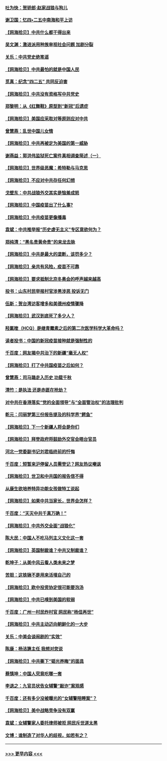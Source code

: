 #### [吐为快：贺骄郎‧赵家战狼与狗儿](../pages/nsc993/n12902280.md?t=04241802) 
#### [谢卫国：忆四•二五中南海和平上访](../pages/nsc993/n12902192.md?t=04241802) 
#### [【网海拾贝】中共什么都干得出来](../pages/nsc993/n12897500.md?t=04241802) 
#### [吴文渊：激进派用种族审视社会问题 加剧分裂](../pages/nsc993/n12893881.md?t=04241802) 
#### [关乐：中共党史绝笔谣](../pages/nsc993/n12897270.md?t=04241802) 
#### [【网海拾贝】中共最怕的就是中国人民](../pages/nsc993/n12894705.md?t=04241802) 
#### [觅真：纪念“四二五” 共同反迫害](../pages/nsc993/n12894553.md?t=04241802) 
#### [【网海拾贝】中共没有资格写中共党史](../pages/nsc993/n12892231.md?t=04241802) 
#### [郑黎明：从《红舞鞋》原型到“新冠”后遗症](../pages/nsc993/n12890469.md?t=04241802) 
#### [【网海拾贝】美国应采取对等原则应对中共](../pages/nsc993/n12889176.md?t=04241802) 
#### [曾慧燕：乱世中国儿女情](../pages/nsc993/n12887931.md?t=04241802) 
#### [【网海拾贝】中共再被定为美国的第一威胁](../pages/nsc993/n12887580.md?t=04241802) 
#### [谢燕益：郭洪伟监狱死亡案件真相调查简述（一）](../pages/nsc993/n12885648.md?t=04241802) 
#### [【网海拾贝】世界级恶魔：希特勒与马克思](../pages/nsc993/n12884062.md?t=04241802) 
#### [【网海拾贝】不应对中共存任何幻想](../pages/nsc993/n12881460.md?t=04241802) 
#### [戈壁东：中共战狼外交其实是恼羞成怒](../pages/nsc993/n12880392.md?t=04241802) 
#### [【网海拾贝】中国疫苗出了什么事?](../pages/nsc993/n12879124.md?t=04241802) 
#### [【网海拾贝】中共疫苗更像播毒](../pages/nsc993/n12876631.md?t=04241802) 
#### [袁斌：中共推举报“历史虚无主义”专区意欲何为？](../pages/nsc993/n12876530.md?t=04241802) 
#### [郑纯清：“黑名贵黄命贵”的来龙去脉](../pages/nsc993/n12875589.md?t=04241802) 
#### [【网海拾贝】中共是最大的垄断，该罚多少？](../pages/nsc993/n12874006.md?t=04241802) 
#### [【网海拾贝】亲共有风险，疫苗不可靠](../pages/nsc993/n12872224.md?t=04241802) 
#### [【网海拾贝】要求抵制北京冬奥会的呼声越来越高](../pages/nsc993/n12868962.md?t=04241802) 
#### [投书：山东村民举报村官涉黑涉恶 投诉无门](../pages/nsc993/n12869726.md?t=04241802) 
#### [伍新：贺台湾访客增多和美德州疫情骤降](../pages/nsc993/n12865651.md?t=04241802) 
#### [【网海拾贝】武汉到底死了多少人？](../pages/nsc993/n12863707.md?t=04241802) 
#### [羟氯喹（HCQ）是继青霉素之后的第二次医学科学大革命吗？](../pages/nsc993/n12638564.md?t=04241802) 
#### [读者投书：中国的新冠疫苗接种就是强制性的](../pages/nsc993/n12859932.md?t=04241802) 
#### [千百度：网友揭中共治下的新疆“毫无人权”](../pages/nsc993/n12858385.md?t=04241802) 
#### [【网海拾贝】打了中共国疫苗之后如何？](../pages/nsc993/n12857866.md?t=04241802) 
#### [曾慧燕：司马璐走入历史 功载千秋](../pages/nsc993/n12856996.md?t=04241802) 
#### [清竹：是执法 还是赤匪在抢劫？](../pages/nsc993/n12856952.md?t=04241802) 
#### [对中共在香港落实“党的全面领导”与“全面管治权”的法理批判](../pages/nsc993/n12856929.md?t=04241802) 
#### [乾元：闫丽梦第三份报告提及的科学界“鳄鱼”](../pages/nsc993/n12855985.md?t=04241802) 
#### [【网海拾贝】下一个新疆人将会是你们](../pages/nsc993/n12855864.md?t=04241802) 
#### [【网海拾贝】拜登政府将鼓励外交官会晤台官员](../pages/nsc993/n12853615.md?t=04241802) 
#### [河北一党委副书记刘君临终前的忏悔](../pages/nsc993/n12849420.md?t=04241802) 
#### [千百度：短暂来沪停留人员需登记？网友热议嘲讽](../pages/nsc993/n12853497.md?t=04241802) 
#### [【网海拾贝】世卫和中共国的报告信不得](../pages/nsc993/n12850902.md?t=04241802) 
#### [从康生欲培养特异功能女孩做特工说起](../pages/nsc993/n12849289.md?t=04241802) 
#### [【网海拾贝】如果中共当家长，世界会怎样？](../pages/nsc993/n12848436.md?t=04241802) 
#### [千百度：“天灭中共千真万确！”](../pages/nsc993/n12845659.md?t=04241802) 
#### [【网海拾贝】中共外交全面“战狼化”](../pages/nsc993/n12845607.md?t=04241802) 
#### [陈大民：中国人不吃马列主义文化这一套](../pages/nsc993/n12842496.md?t=04241802) 
#### [【网海拾贝】英国制裁谁？中共又制裁谁？](../pages/nsc993/n12840909.md?t=04241802) 
#### [乾坤子：从美中风云看人类未来之梦](../pages/nsc993/n12840590.md?t=04241802) 
#### [苦胆：这铁锹不是用来活埋自己的](../pages/nsc993/n12839512.md?t=04241802) 
#### [【网海拾贝】欧中投资协定很可能要泡汤](../pages/nsc993/n12835122.md?t=04241802) 
#### [【网海拾贝】中共已嗅到美国的软弱](../pages/nsc993/n12832411.md?t=04241802) 
#### [千百度：广州一村民炸村官 网民称“杨佳再世”](../pages/nsc993/n12832380.md?t=04241802) 
#### [【网海拾贝】中共主动迈向朝鲜化的一大步](../pages/nsc993/n12829887.md?t=04241802) 
#### [关乐：中美会谈闹剧的“实效”](../pages/nsc993/n12826698.md?t=04241802) 
#### [陈康：杨洁篪主任  我想对您说](../pages/nsc993/n12826609.md?t=04241802) 
#### [【网海拾贝】中共撕下“韬光养晦”的面具](../pages/nsc993/n12826459.md?t=04241802) 
#### [蔡慎坤：中国人究竟吃哪一套](../pages/nsc993/n12826010.md?t=04241802) 
#### [李退之：九官员状告女辅警“敲诈”案观感](../pages/nsc993/n12823984.md?t=04241802) 
#### [千百度：还有多少没被曝光的“女辅警陪睡案”？](../pages/nsc993/n12822136.md?t=04241802) 
#### [【网海拾贝】美中战略竞争没有双赢](../pages/nsc993/n12822105.md?t=04241802) 
#### [袁斌：女辅警家人委托律师被拒 网民斥世道太黑](../pages/nsc993/n12822004.md?t=04241802) 
#### [文博：谁制造了对华人的歧视，如若有之？](../pages/nsc993/n12821635.md?t=04241802) 

----
#### [ >>> 更早内容 <<< ](../indexes/nsc993-earlier.md)
